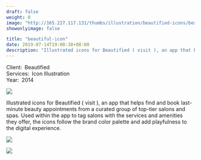 ```yaml
---
draft: false
weight: 0
image: "http://165.227.117.131/thumbs/illustration/beautified-icons/beautified-thumbnail-504x700.jpg"
showonlyimage: false

title: "beautiful-icon"
date: 2019-07-14T19:00:38+08:00
description: "Illustrated icons for Beautified ( visit ), an app that helps find and book last-minute beauty appointments from a curated group of top-tier salons and spas. Used within the app to tag salons with the services and amenities they offer, the icons follow the brand color palette and add playfulness to the digital experience."
---
```


Client: Beautified  
Services: Icon Illustration  
Year: 2014  

![][1]

Illustrated icons for Beautified ( visit ), an app that helps find and book last-minute beauty appointments from a curated group of top-tier salons and spas. Used within the app to tag salons with the services and amenities they offer, the icons follow the brand color palette and add playfulness to the digital experience.

![][2]

![][3]




[1]: http://www.lottanieminen.com/thumbs/illustration/beautified-icons/beautified-03-1926x1286.jpg
[2]: http://www.lottanieminen.com/thumbs/illustration/beautified-icons/beautified-01-2249x1500.jpg
[3]: http://www.lottanieminen.com/thumbs/illustration/beautified-icons/beautified-02-2253x1500.jpg



